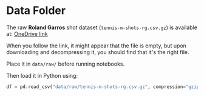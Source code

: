 # Data Folder

The raw **Roland Garros** shot dataset (`tennis-m-shots-rg.csv.gz`) is available at:
[OneDrive link](https://drive.google.com/file/d/14sr92fnOyu3p9tAH0nU7AnVDe_ueB145/view?usp=drive_link)

When you follow the link, it might appear that the file is empty, but upon downloading and decompressing it, you should find that it's the right file.

Place it in `data/raw/` before running notebooks.

Then load it in Python using:

```python
df = pd.read_csv("data/raw/tennis-m-shots-rg.csv.gz", compression="gzip")
```
